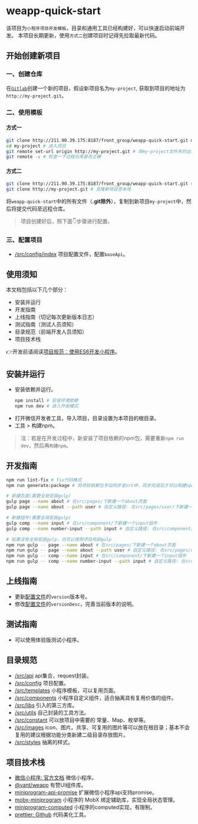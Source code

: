 # weapp-quick-start

<!-- 构建帮助 start -->

该项目为`小程序项目开发模板`，目录和通用工具已经构建好，可以快速启动前端开发。
本项目长期更新，使用`方式二`创建项目时记得先拉取最新代码。

## 开始创建新项目

### 一、创建仓库

在[`Gitlab`](http://211.90.39.175:8187/)创建一个新的项目，假设新项目名为`my-project`, 获取到项目的地址为`http://my-project.git`。

### 二、使用模板

#### 方式一
```bash
git clone http://211.90.39.175:8187/front_group/weapp-quick-start.git my-project --depth=1 # 克隆至本地并重命名为my-project
cd my-project # 进入项目
git remote set-url origin http://my-project.git # 将my-project文件夹的远程地址修改为对应的新项目地址
git remote -v # 检查一下远程仓库是否正确
```

#### 方式二
```bash
git clone http://211.90.39.175:8187/front_group/weapp-quick-start.git # 克隆weapp-quick-start至本地
git clone http://my-project.git # 克隆新项目至本地
```
将`weapp-quick-start`中的所有文件（**.git除外**），复制到新项目`my-project`中，然后将提交代码至远程仓库。

> 项目创建好后，照下面👇步骤进行配置。

### 三、配置项目

- [/src/config/index](/src/config/index.js) 项目配置文件，配置`baseApi`。

<!-- 构建帮助 end -->

## 使用须知

本文档包括以下几个部分：

- 安装并运行
- 开发指南
- 上线指南（切记每次更新版本日志）
- 测试指南（测试人员须知）
- 目录规范（前端开发人员须知）
- 项目技术栈

👉开发前请阅读[项目规范：使用ES6开发小程序](./docs/使用ES6开发小程序.md)。

## 安装并运行

- 安装依赖并运行。
  ```bash
  npm install # 安装环境依赖
  npm run dev # 进入开发模式
  ```
- 打开微信开发者工具，导入项目，目录设置为本项目的根目录。
- 工具 > 构建npm。

> 注：若是在开发过程中，新安装了项目依赖的npm包，需要重新`npm run dev`，然后再`构建npm`。

## 开发指南

```bash
npm run lint-fix # fix代码格式
npm run generate:package # 将项目依赖包手动同步至src中，同步完成后才可以构建npm

# 新建页面(需要全局安装gulp)
gulp page --name about # 在src/pages/下新建一个about页面
gulp page --name about --path user # 自定义路径: 在src/pages/user/下新建一个about页面

# 新建组件(需要全局安装gulp)
gulp comp --name input # 在src/component/下新建一个input组件
gulp comp --name number-input --path input # 自定义路径: 在src/component/input/下新建一个number-input组件

# 如果没有全局安装gulp，也可以使用项目局部gulp
npm run gulp -- page --name about # 在src/pages/下新建一个about页面
npm run gulp -- page --name about --path user # 自定义路径: 在src/pages/user/下新建一个about页面
npm run gulp -- comp --name input # 在src/component/下新建一个input组件
npm run gulp -- comp --name number-input --path input # 自定义路径: 在src/component/input/下新建一个number-input组件
```

## 上线指南

- 更新[配置文件](src/config.js)的`version`版本号。
- 修改[配置文件](src/config.js)的`versionDesc`，完善当前版本的说明。

## 测试指南

- 可以使用体验版测试小程序。

## 目录规范

- [/src/api](/src/api/index.js) api集合，request封装。
- [/src/config](/src/config/index.js) 项目配置。
- [/src/templates](/src/templates/) 小程序模板，可以复用页面。
- [/src/components](/src/components/) 小程序自定义组件，适合抽离具有复用价值的组件。
- [/src/libs](/src/libs/) 引入的第三方库。
- [/src/utils](/src/utils/) 自己封装的工具方法。
- [/src/constant](/src/constant/) 可以放项目中需要的 常量、Map、枚举等。
- [/src/images](/src/images/) icon、图片。共享、可复用的图片等可以放在根目录；基本不会复用的建议根据功能分类新建二级目录存放图片。
- [/src/styles](/src/styles/) 抽离的样式。

## 项目技术栈

- [微信小程序: 官方文档](https://developers.weixin.qq.com/miniprogram/dev/api/) 微信小程序。
- [@vant/weapp](https://youzan.github.io/vant-weapp/#/intro) 有赞UI组件库。
- [miniprogram-api-promise](https://developers.weixin.qq.com/miniprogram/dev/extended/utils/api-promise.html) 扩展微信小程序api支持promise。
- [mobx-miniprogram](https://developers.weixin.qq.com/miniprogram/dev/extended/utils/mobx.html) 小程序的 MobX 绑定辅助库，实现全局状态管理。
- [miniprogram-computed](https://developers.weixin.qq.com/miniprogram/dev/extended/utils/computed.html) 小程序的computed实现，有限制。
- [prettier: Github](https://github.com/prettier/prettier) 代码美化工具。
